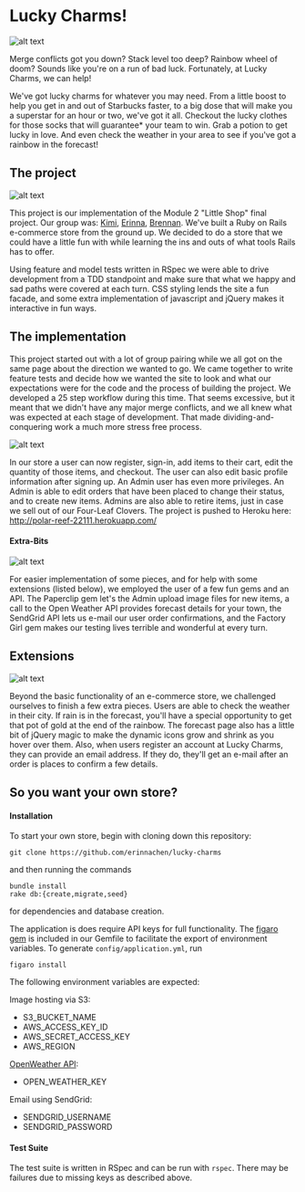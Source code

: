 # Lucky Charms!
![alt text](https://lh3.googleusercontent.com/-zAfzSjPn97Y/VuGzalr5HYI/AAAAAAAAC84/Euuhylif5zw/s638-Ic42/Screen%252520Shot%2525202016-03-10%252520at%25252010.16.16%252520AM.png "Lucky Charms")

Merge conflicts got you down? Stack level too deep? Rainbow wheel of doom? Sounds like you're on a run of bad luck. Fortunately, at Lucky Charms, we can help!

We've got lucky charms for whatever you may need. From a little boost to help you get in and out of Starbucks faster, to a big dose that will make you a superstar for an hour or two, we've got it all. Checkout the lucky clothes for those socks that will guarantee* your team to win. Grab a potion to get lucky in love. And even check the weather in your area to see if you've got a rainbow in the forecast!


## The project
![alt text](https://lh3.googleusercontent.com/-E3JGWuYBILA/VuGza5HlblI/AAAAAAAAC9I/-j3krOmogRE/s912-Ic42/Screen%252520Shot%2525202016-03-10%252520at%25252010.16.29%252520AM.png "They'll magically make you lucky!")

This project is our implementation of the Module 2 "Little Shop" final project. Our group was: [Kimi](https://github.com/ksk5280), [Erinna](https://github.com/erinnachen), [Brennan](https://github.com/brennanholtzclaw).
We've built a Ruby on Rails e-commerce store from the ground up. We decided to do a store that we could have a little fun with while learning the ins and outs of what tools Rails has to offer.

Using feature and model tests written in RSpec we were able to drive development from a TDD standpoint and make sure that what we happy and sad paths were covered at each turn. CSS styling lends the site a fun facade, and some extra implementation of javascript and jQuery makes it interactive in fun ways.


## The implementation

This project started out with a lot of group pairing while we all got on the same page about the direction we wanted to go. We came together to write feature tests and decide how we wanted the site to look and what our expectations were for the code and the process of building the project. We developed a 25 step workflow during this time. That seems excessive, but it meant that we didn't have any major merge conflicts, and we all knew what was expected at each stage of development. That made dividing-and-conquering work a much more stress free process.


![alt text](https://lh3.googleusercontent.com/-AZOQnFlQdMs/VuGzbVVZLXI/AAAAAAAAC9I/nUNteLz58Dc/s640-Ic42/Screen%252520Shot%2525202016-03-10%252520at%25252010.17.21%252520AM.png "Edit your cart information")

In our store a user can now register, sign-in, add items to their cart, edit the quantity of those items, and checkout. The user can also edit basic profile information after signing up.
An Admin user has even more privileges. An Admin is able to edit orders that have been placed to change their status, and to create new items. Admins are also able to retire items, just in case we sell out of our Four-Leaf Clovers.
The project is pushed to Heroku here: http://polar-reef-22111.herokuapp.com/

#### Extra-Bits

![alt text](https://lh3.googleusercontent.com/-WLW_ZDPvKvA/VuGzbzcweUI/AAAAAAAAC9I/LqXLuspmB78/s912-Ic42/Screen%252520Shot%2525202016-03-10%252520at%25252010.17.55%252520AM.png "Maybe we'll just put those back...")

For easier implementation of some pieces, and for help with some extensions (listed below), we employed the user of a few fun gems and an API. The Paperclip gem let's the Admin upload image files for new items, a call to the Open Weather API provides forecast details for your town, the SendGrid API lets us e-mail our user order confirmations, and the Factory Girl gem makes our testing lives terrible and wonderful at every turn.

## Extensions

![alt text](https://lh3.googleusercontent.com/-4Qran4LP5Fo/VuGzaLLKP_I/AAAAAAAAC80/RziwROwibQ4/s912-Ic42/Screen%252520Shot%2525202016-03-10%252520at%2525209.46.29%252520AM.jpg "What's the weather like?")

Beyond the basic functionality of an e-commerce store, we challenged ourselves to finish a few extra pieces. Users are able to check the weather in their city. If rain is in the forecast, you'll have a special opportunity to get that pot of gold at the end of the rainbow. The forecast page also has a little bit of jQuery magic to make the dynamic icons grow and shrink as you hover over them. Also, when users register an account at Lucky Charms, they can provide an email address. If they do, they'll get an e-mail after an order is places to confirm a few details.

## So you want your own store?

#### Installation
To start your own store, begin with cloning down this repository:
```
git clone https://github.com/erinnachen/lucky-charms
```
and then running the commands

```
bundle install
rake db:{create,migrate,seed}
```

for dependencies and database creation.

The application is does require API keys for full functionality. The [figaro gem](https://github.com/laserlemon/figaro) is included in our Gemfile to facilitate the export of environment variables. To generate `config/application.yml`, run

```
figaro install
```

The following environment variables are expected:

Image hosting via S3:
* S3_BUCKET_NAME
* AWS_ACCESS_KEY_ID
* AWS_SECRET_ACCESS_KEY
* AWS_REGION

[OpenWeather API](http://openweathermap.org/api):
* OPEN_WEATHER_KEY

Email using SendGrid:
* SENDGRID_USERNAME
* SENDGRID_PASSWORD

#### Test Suite
The test suite is written in RSpec and can be run with `rspec`. There may be failures due to missing keys as described above.
